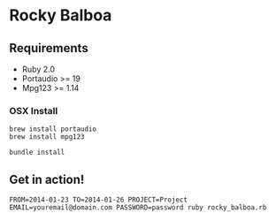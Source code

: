 # Rocky Balboa

## Requirements

- Ruby 2.0
- Portaudio >= 19
- Mpg123 >= 1.14


### OSX Install
```console
brew install portaudio
brew install mpg123

bundle install
```

## Get in action!

```console
FROM=2014-01-23 TO=2014-01-26 PROJECT=Project EMAIL=youremail@domain.com PASSWORD=password ruby rocky_balboa.rb
```

